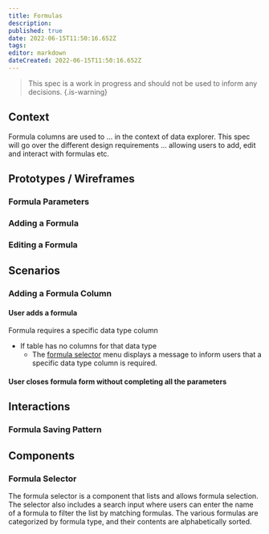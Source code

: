 ```yaml
---
title: Formulas
description: 
published: true
date: 2022-06-15T11:50:16.652Z
tags: 
editor: markdown
dateCreated: 2022-06-15T11:50:16.652Z
---
```


> This spec is a work in progress and should not be used to inform any decisions.
{.is-warning}


## Context
Formula columns are used to ... in the context of data explorer. This spec will go over the different design requirements ... allowing users to add, edit and interact with formulas etc. 

## Prototypes / Wireframes

### Formula Parameters

### Adding a Formula

### Editing a Formula

## Scenarios

### Adding a Formula Column

#### User adds a formula
Formula requires a specific data type column
- If table has no columns for that data type
	- The [formula selector](#formula-selector) menu displays a message to inform users that a specific data type column is required.

  
#### User closes formula form without completing all the parameters


## Interactions

### Formula Saving Pattern


  
## Components
### Formula Selector
The formula selector is a component that lists and allows formula selection. The selector also includes a search input where users can enter the name of a formula to filter the list by matching formulas.
The various formulas are categorized by formula type, and their contents are alphabetically sorted.